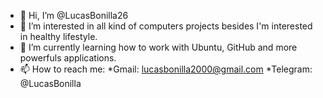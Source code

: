 - 👋 Hi, I’m @LucasBonilla26
- 👀 I’m interested in all kind of computers projects besides I'm interested in healthy lifestyle.
- 🌱 I’m currently learning how to work with Ubuntu, GitHub and more powerfuls applications. 
- 📫 How to reach me:
  *Gmail: lucasbonilla2000@gmail.com
  *Telegram: @LucasBonilla
